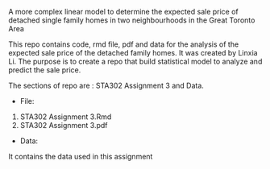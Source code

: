 A more complex linear model to determine the expected sale price of detached single family homes in two neighbourhoods in the Great Toronto Area

This repo contains code, rmd file, pdf and data for the analysis of the expected sale price of the detached family homes. It was created by Linxia Li. The purpose is to create a repo that build statistical model to analyze and predict the sale price.

The sections of repo are : STA302 Assignment 3 and Data.

* File:
1. STA302 Assignment 3.Rmd
2. STA302 Assignment 3.pdf

* Data:

It contains the data used in this assignment
